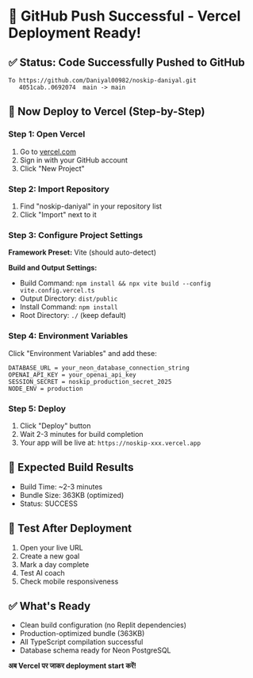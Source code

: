 # 🎉 GitHub Push Successful - Vercel Deployment Ready!

## ✅ Status: Code Successfully Pushed to GitHub
```
To https://github.com/Daniyal00982/noskip-daniyal.git
   4051cab..0692074  main -> main
```

## 🚀 Now Deploy to Vercel (Step-by-Step)

### Step 1: Open Vercel
1. Go to [vercel.com](https://vercel.com)
2. Sign in with your GitHub account
3. Click "New Project"

### Step 2: Import Repository
1. Find "noskip-daniyal" in your repository list
2. Click "Import" next to it

### Step 3: Configure Project Settings
**Framework Preset:** Vite (should auto-detect)

**Build and Output Settings:**
- Build Command: `npm install && npx vite build --config vite.config.vercel.ts`
- Output Directory: `dist/public`
- Install Command: `npm install`
- Root Directory: `./` (keep default)

### Step 4: Environment Variables
Click "Environment Variables" and add these:

```
DATABASE_URL = your_neon_database_connection_string
OPENAI_API_KEY = your_openai_api_key
SESSION_SECRET = noskip_production_secret_2025
NODE_ENV = production
```

### Step 5: Deploy
1. Click "Deploy" button
2. Wait 2-3 minutes for build completion
3. Your app will be live at: `https://noskip-xxx.vercel.app`

## 🎯 Expected Build Results
- Build Time: ~2-3 minutes
- Bundle Size: 363KB (optimized)
- Status: SUCCESS

## 🧪 Test After Deployment
1. Open your live URL
2. Create a new goal
3. Mark a day complete  
4. Test AI coach
5. Check mobile responsiveness

## ✅ What's Ready
- Clean build configuration (no Replit dependencies)
- Production-optimized bundle (363KB)
- All TypeScript compilation successful
- Database schema ready for Neon PostgreSQL

**अब Vercel पर जाकर deployment start करें!**